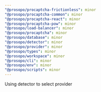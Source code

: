 ```yaml
---
"@prosopo/procaptcha-frictionless": minor
"@prosopo/procaptcha-common": minor
"@prosopo/procaptcha-react": minor
"@prosopo/procaptcha-pow": minor
"@prosopo/load-balancer": minor
"@prosopo/procaptcha": minor
"@prosopo/database": minor
"@prosopo/detector": minor
"@prosopo/provider": minor
"@prosopo/types": minor
"@prosopo/workspace": minor
"@prosopo/cli": minor
"@prosopo/env": minor
"@prosopo/scripts": minor
---
```


Using detector to select provider
  